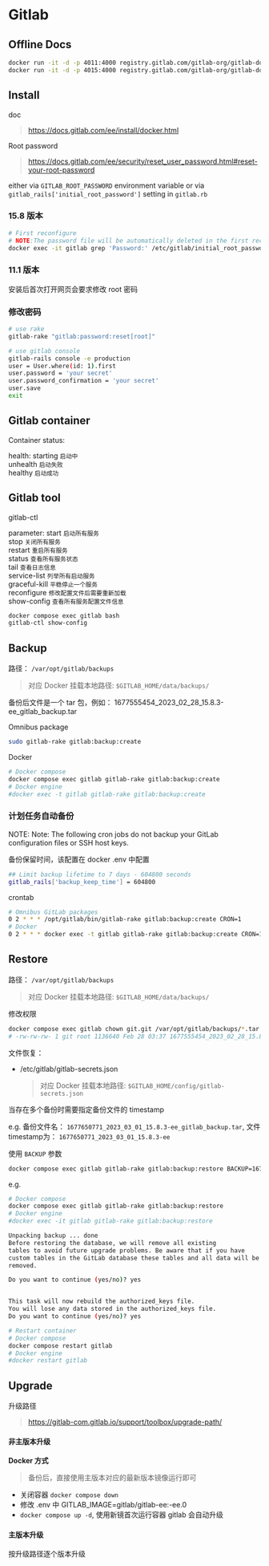 # Gitlab

## Offline Docs

```bash
docker run -it -d -p 4011:4000 registry.gitlab.com/gitlab-org/gitlab-docs:11.3
docker run -it -d -p 4015:4000 registry.gitlab.com/gitlab-org/gitlab-docs:15.8
```

## Install

doc  
> https://docs.gitlab.com/ee/install/docker.html  

Root password
> https://docs.gitlab.com/ee/security/reset_user_password.html#reset-your-root-password  

either via `GITLAB_ROOT_PASSWORD` environment variable or via `gitlab_rails['initial_root_password']` setting in `gitlab.rb`

### 15.8 版本

```bash
# First reconfigure
# NOTE:The password file will be automatically deleted in the first reconfigure run after 24 hours.
docker exec -it gitlab grep 'Password:' /etc/gitlab/initial_root_password
```

### 11.1 版本
安装后首次打开网页会要求修改 root 密码


### 修改密码  

```bash
# use rake
gitlab-rake "gitlab:password:reset[root]"

# use gitlab console
gitlab-rails console -e production
user = User.where(id: 1).first
user.password = 'your secret'
user.password_confirmation = 'your secret'
user.save
exit
```

## Gitlab container

Container status:   

health: starting  `启动中`  
unhealth  `启动失败`  
healthy  `启动成功`  

## Gitlab tool

gitlab-ctl <parameter>

parameter:
start                `启动所有服务`  
stop                `关闭所有服务`  
restart            `重启所有服务`  
status             `查看所有服务状态`  
tail               `查看日志信息`  
service-list        `列举所有启动服务`  
graceful-kill      `平稳停止一个服务`  
reconfigure       `修改配置文件后需要重新加载`  
show-config        `查看所有服务配置文件信息`  

```bash
docker compose exec gitlab bash
gitlab-ctl show-config
```

## Backup

路径： `/var/opt/gitlab/backups`
> 对应 Docker 挂载本地路径: `$GITLAB_HOME/data/backups/`  

备份后文件是一个 tar 包，例如：
1677555454_2023_02_28_15.8.3-ee_gitlab_backup.tar  

Omnibus package

```bash
sudo gitlab-rake gitlab:backup:create
```

Docker

```bash
# Docker compose
docker compose exec gitlab gitlab-rake gitlab:backup:create
# Docker engine
#docker exec -t gitlab gitlab-rake gitlab:backup:create
```

### 计划任务自动备份

NOTE: Note:
The following cron jobs do not backup your GitLab configuration files
or SSH host keys.

备份保留时间，该配置在 docker .env 中配置

```bash
## Limit backup lifetime to 7 days - 604800 seconds
gitlab_rails['backup_keep_time'] = 604800
```

crontab

```bash
# Omnibus GitLab packages
0 2 * * * /opt/gitlab/bin/gitlab-rake gitlab:backup:create CRON=1
# Docker
0 2 * * * docker exec -t gitlab gitlab-rake gitlab:backup:create CRON=1
```

## Restore

路径： `/var/opt/gitlab/backups`  
> 对应 Docker 挂载本地路径: `$GITLAB_HOME/data/backups/`  

修改权限

```bash
docker compose exec gitlab chown git.git /var/opt/gitlab/backups/*.tar
# -rw-rw-rw- 1 git root 1136640 Feb 28 03:37 1677555454_2023_02_28_15.8.3-ee_gitlab_backup.tar
```

文件恢复：
- /etc/gitlab/gitlab-secrets.json 
  > 对应 Docker 挂载本地路径: `$GITLAB_HOME/config/gitlab-secrets.json`

当存在多个备份时需要指定备份文件的 timestamp

e.g. 备份文件名： `1677650771_2023_03_01_15.8.3-ee_gitlab_backup.tar`, 文件 timestamp为： `1677650771_2023_03_01_15.8.3-ee`

使用 `BACKUP` 参数

```bash
docker compose exec gitlab gitlab-rake gitlab:backup:restore BACKUP=1677650771_2023_03_01_15.8.3-ee
```

e.g.

```bash
# Docker compose
docker compose exec gitlab gitlab-rake gitlab:backup:restore
# Docker engine
#docker exec -it gitlab gitlab-rake gitlab:backup:restore

Unpacking backup ... done
Before restoring the database, we will remove all existing
tables to avoid future upgrade problems. Be aware that if you have
custom tables in the GitLab database these tables and all data will be
removed.

Do you want to continue (yes/no)? yes


This task will now rebuild the authorized_keys file.
You will lose any data stored in the authorized_keys file.
Do you want to continue (yes/no)? yes

# Restart container
# Docker compose
docker compose restart gitlab
# Docker engine
#docker restart gitlab
```

## Upgrade

升级路径  
> https://gitlab-com.gitlab.io/support/toolbox/upgrade-path/  

#### 非主版本升级

**Docker 方式**  
> 备份后，直接使用主版本对应的最新版本镜像运行即可  

- 关闭容器 `docker compose down` 
- 修改 .env 中 GITLAB_IMAGE=gitlab/gitlab-ee:<latest version>-ee.0  
- `docker compose up -d`, 使用新镜首次运行容器 gitlab 会自动升级  

#### 主版本升级

按升级路径逐个版本升级  
